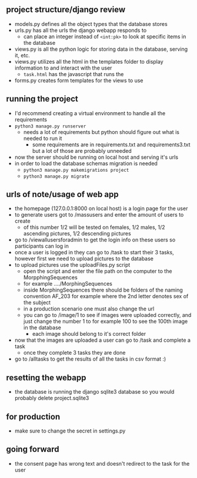 ## project structure/django review
- models.py defines all the object types that the database stores
- urls.py has all the urls the django webapp responds to
    - can place an integer instead of `<int:pk>` to look at specific items in the database
- views.py is all the python logic for storing data in the database, serving it, etc.
- views.py utilizes all the html in the templates folder to display information to and interact with the user
    - `task.html` has the javascript that runs the 
- forms.py creates form templates for the views to use

## running the project
- I'd recommend creating a virtual environment to handle all the requirements
- `python3 manage.py runserver`
    - needs a lot of requirements but python should figure out what is needed to run it
        - some requirements are in requirements.txt and requirements3.txt but a lot of those are probably unneeded 
- now the server should be running on local host and serving it's urls
- in order to load the database schemas migration is needed
    - `python3 manage.py makemigrations project`
    - `python3 manage.py migrate`

## urls of note/usage of web app
- the homepage (127.0.0.1:8000 on local host) is a login page for the user
- to generate users got to /massusers and enter the amount of users to create
    - of this number 1/2 will be tested on females, 1/2 males, 1/2 ascending pictures, 1/2 descending pictures
- go to /viewallusersforadmin to get the login info on these users so participants can log in
- once a user is logged in they can go to /task to start their 3 tasks, however first we need to upload pictures to the database
- to upload pictures use the uploadFiles.py script
    - open the script and enter the file path on the computer to the MorpphingSequences
    - for example ..../MorphingSequences
    - inside MorphingSequences there should be folders of the naming convention AF_203 for example where the 2nd letter denotes sex of the subject
    - in a production scenario one must also change the url
    - you can go to /image/1 to see if images were uploaded correctly, and just change the number 1 to for example 100 to see the 100th image in the database
        - each image should belong to it's correct folder
- now that the images are uploaded a user can go to /task and complete a task
    - once they complete 3 tasks they are done
- go to /alltasks to get the results of all the tasks in csv format :)

## resetting the webapp
- the database is running the django sqlite3 database so you would probably delete project.sqlite3

## for production
- make sure to change the secret in settings.py 

## going forward
- the consent page has wrong text and doesn't redirect to the task for the user
